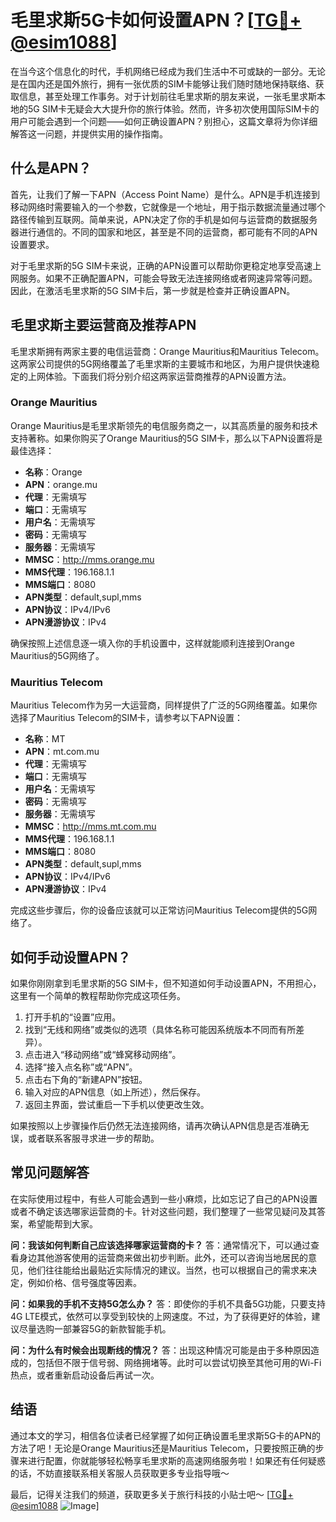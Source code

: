 # 毛里求斯5G卡如何设置APN？[[TG💪+ @esim1088](https://t.me/s/esim1088)]

在当今这个信息化的时代，手机网络已经成为我们生活中不可或缺的一部分。无论是在国内还是国外旅行，拥有一张优质的SIM卡能够让我们随时随地保持联络、获取信息，甚至处理工作事务。对于计划前往毛里求斯的朋友来说，一张毛里求斯本地的5G SIM卡无疑会大大提升你的旅行体验。然而，许多初次使用国际SIM卡的用户可能会遇到一个问题——如何正确设置APN？别担心，这篇文章将为你详细解答这一问题，并提供实用的操作指南。

## 什么是APN？

首先，让我们了解一下APN（Access Point Name）是什么。APN是手机连接到移动网络时需要输入的一个参数，它就像是一个地址，用于指示数据流量通过哪个路径传输到互联网。简单来说，APN决定了你的手机是如何与运营商的数据服务器进行通信的。不同的国家和地区，甚至是不同的运营商，都可能有不同的APN设置要求。

对于毛里求斯的5G SIM卡来说，正确的APN设置可以帮助你更稳定地享受高速上网服务。如果不正确配置APN，可能会导致无法连接网络或者网速异常等问题。因此，在激活毛里求斯的5G SIM卡后，第一步就是检查并正确设置APN。

## 毛里求斯主要运营商及推荐APN

毛里求斯拥有两家主要的电信运营商：Orange Mauritius和Mauritius Telecom。这两家公司提供的5G网络覆盖了毛里求斯的主要城市和地区，为用户提供快速稳定的上网体验。下面我们将分别介绍这两家运营商推荐的APN设置方法。

### Orange Mauritius

Orange Mauritius是毛里求斯领先的电信服务商之一，以其高质量的服务和技术支持著称。如果你购买了Orange Mauritius的5G SIM卡，那么以下APN设置将是最佳选择：

- **名称**：Orange
- **APN**：orange.mu
- **代理**：无需填写
- **端口**：无需填写
- **用户名**：无需填写
- **密码**：无需填写
- **服务器**：无需填写
- **MMSC**：http://mms.orange.mu
- **MMS代理**：196.168.1.1
- **MMS端口**：8080
- **APN类型**：default,supl,mms
- **APN协议**：IPv4/IPv6
- **APN漫游协议**：IPv4

确保按照上述信息逐一填入你的手机设置中，这样就能顺利连接到Orange Mauritius的5G网络了。

### Mauritius Telecom

Mauritius Telecom作为另一大运营商，同样提供了广泛的5G网络覆盖。如果你选择了Mauritius Telecom的SIM卡，请参考以下APN设置：

- **名称**：MT
- **APN**：mt.com.mu
- **代理**：无需填写
- **端口**：无需填写
- **用户名**：无需填写
- **密码**：无需填写
- **服务器**：无需填写
- **MMSC**：http://mms.mt.com.mu
- **MMS代理**：196.168.1.1
- **MMS端口**：8080
- **APN类型**：default,supl,mms
- **APN协议**：IPv4/IPv6
- **APN漫游协议**：IPv4

完成这些步骤后，你的设备应该就可以正常访问Mauritius Telecom提供的5G网络了。

## 如何手动设置APN？

如果你刚刚拿到毛里求斯的5G SIM卡，但不知道如何手动设置APN，不用担心，这里有一个简单的教程帮助你完成这项任务。

1. 打开手机的“设置”应用。
2. 找到“无线和网络”或类似的选项（具体名称可能因系统版本不同而有所差异）。
3. 点击进入“移动网络”或“蜂窝移动网络”。
4. 选择“接入点名称”或“APN”。
5. 点击右下角的“新建APN”按钮。
6. 输入对应的APN信息（如上所述），然后保存。
7. 返回主界面，尝试重启一下手机以使更改生效。

如果按照以上步骤操作后仍然无法连接网络，请再次确认APN信息是否准确无误，或者联系客服寻求进一步的帮助。

## 常见问题解答

在实际使用过程中，有些人可能会遇到一些小麻烦，比如忘记了自己的APN设置或者不确定该选哪家运营商的卡。针对这些问题，我们整理了一些常见疑问及其答案，希望能帮到大家。

**问：我该如何判断自己应该选择哪家运营商的卡？**
答：通常情况下，可以通过查看身边其他游客使用的运营商来做出初步判断。此外，还可以咨询当地居民的意见，他们往往能给出最贴近实际情况的建议。当然，也可以根据自己的需求来决定，例如价格、信号强度等因素。

**问：如果我的手机不支持5G怎么办？**
答：即使你的手机不具备5G功能，只要支持4G LTE模式，依然可以享受到较快的上网速度。不过，为了获得更好的体验，建议尽量选购一部兼容5G的新款智能手机。

**问：为什么有时候会出现断线的情况？**
答：出现这种情况可能是由于多种原因造成的，包括但不限于信号弱、网络拥堵等。此时可以尝试切换至其他可用的Wi-Fi热点，或者重新启动设备后再试一次。

## 结语

通过本文的学习，相信各位读者已经掌握了如何正确设置毛里求斯5G卡的APN的方法了吧！无论是Orange Mauritius还是Mauritius Telecom，只要按照正确的步骤来进行配置，你就能够轻松畅享毛里求斯的高速网络服务啦！如果还有任何疑惑的话，不妨直接联系相关客服人员获取更多专业指导哦～

最后，记得关注我们的频道，获取更多关于旅行科技的小贴士吧～ [[TG💪+ @esim1088](https://t.me/s/esim1088) ![Image](https://i.postimg.cc/4NQfJmqS/Snipaste-2025-05-13-00-14-12.png)]